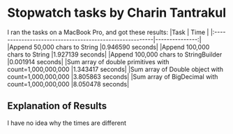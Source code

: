 # Stopwatch tasks by Charin Tantrakul
I ran the tasks on a MacBook Pro, and got
these results:
|Task                                                     | Time           |
|:--------------------------------------------------------|---------------:|
|Append  50,000 chars to String                           |0.946590 seconds|
|Append 100,000 chars to String                           |1.927139 seconds|
|Append 100,000 chars to StringBuilder                    |0.001914 seconds|
|Sum array of double primitives with count=1,000,000,000  |1.343417 seconds|
|Sum array of Double object with count=1,000,000,000      |3.805863 seconds|
|Sum array of BigDecimal  with count=1,000,000,000        |8.050478 seconds|
## Explanation of Results
I have no idea why the times are different
